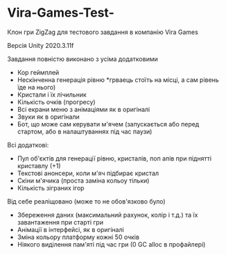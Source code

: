 # Vira-Games-Test-
Клон гри ZigZag для тестового завдання в компанію Vira Games

Версія Unity 2020.3.11f

Завдання повністю виконано з усіма додатковими

- Кор геймплей
- Нескінченна генерація рівню *грваець стоїть на місці, а сам рівень їде на нього)
- Кристали і їх лічильник
- Кількість очків (прогресу)
- Всі екрани меню з анімаціями як в оригіналі
- Звуки як в оригінали
- Бот, що може сам керувати м'ячем (запускається або перед стартом, або в налаштуваннях під час паузи)

Всі додаткові:
- Пул об'єктів для генерації рівню, кристалів, поп апів при піднятті криставлу (+1)
- Текстові анонсери, коли м'яч підбирає кристал
- Скіни м'ячика (проста заміна кольоу тільки)
- Кількість зіграних ігор

Від себе реаліщовано (може то не обов'язково було)

+ Збереження даних (максимальний рахунок, колір і т.д.) та їх завантаження при старті гри
+ Анімації в інтерфейсі, як в оригіналі
+ Зміна кольору платформу кожні 50 очків
+ Ніякого виділення пам'яті під час гри (0 GC alloc в профайлері)
